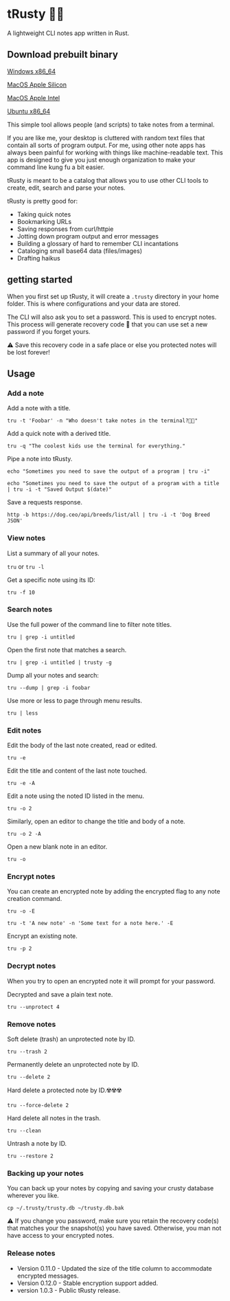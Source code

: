 # tRusty 🦀📝
A lightweight CLI notes app written in Rust.

## Download prebuilt binary
[Windows x86_64](https://rsims2.com/downloads/crusty-0.8.2-win64.zip)

[MacOS Apple Silicon](https://rsims2.com/downloads/crusty-0.8.2-macos.zip)

[MacOS Apple Intel](https://rsims2.com/downloads/crusty-0.8.2-macos-intel.zip)

[Ubuntu x86_64](https://rsims2.com/downloads/crusty-0.8.2-ubuntu.zip)

This simple tool allows people (and scripts) to take notes from a terminal.

If you are like me, your desktop is cluttered with random text files that contain all sorts of program output. 
For me, using other note apps has always been painful for working with things like machine-readable text.
This app is designed to give you just enough organization to make your command line kung fu a bit easier.

tRusty is meant to be a catalog that allows you to use other CLI tools to create, edit, search and parse your notes.

tRusty is pretty good for:

* Taking quick notes
* Bookmarking URLs
* Saving responses from curl/httpie
* Jotting down program output and error messages
* Building a glossary of hard to remember CLI incantations
* Cataloging small base64 data (files/images)
* Drafting haikus

## getting started

When you first set up tRusty, it will create a `.trusty` directory in your home folder.
This is where configurations and your data are stored.

The CLI will also ask you to set a password.  This is used to encrypt notes.
This process will generate recovery code 🛟 that you can use set a new password if you forget yours.

⚠️ Save this recovery code in a safe place or else you protected notes will be lost forever!

## Usage

### Add a note

Add a note with a title.

`tru -t 'Foobar' -n "Who doesn't take notes in the terminal?🤷🏾"`

Add a quick note with a derived title.

`tru -q "The coolest kids use the terminal for everything."`

Pipe a note into tRusty.

`echo "Sometimes you need to save the output of a program | tru -i"`

```
echo "Sometimes you need to save the output of a program with a title | tru -i -t "Saved Output $(date)"
```

Save a requests response.

`http -b https://dog.ceo/api/breeds/list/all | tru -i -t 'Dog Breed JSON'`


### View notes

List a summary of all your notes.

`tru` or `tru -l`

Get a specific note using its ID:

`tru -f 10`

### Search notes

Use the full power of the command line to filter note titles.

`tru | grep -i untitled`

Open the first note that matches a search.

`tru | grep -i untitled | trusty -g`

Dump all your notes and search:

`tru --dump | grep -i foobar`

Use more or less to page through menu results.

`tru | less`

### Edit notes

Edit the body of the last note created, read or edited.

`tru -e`

Edit the title and content of the last note touched.

`tru -e -A`

Edit a note using the noted ID listed in the menu.

`tru -o 2`

Similarly, open an editor to change the title and body of a note.

`tru -o 2 -A`

Open a new blank note in an editor.

`tru -o`

### Encrypt notes

You can create an encrypted note by adding the encrypted flag to any note creation command.

`tru -o -E`

`tru -t 'A new note' -n 'Some text for a note here.' -E`

Encrypt an existing note.

`tru -p 2`

### Decrypt notes

When you try to open an encrypted note it will prompt for your password.

Decrypted and save a plain text note.

`tru --unprotect 4`

### Remove notes

Soft delete (trash) an unprotected note by ID.

`tru --trash 2`

Permanently delete an unprotected note by ID.

`tru --delete 2`

Hard delete a protected note by ID.☢️☢️☢️ 

`tru --force-delete 2`

Hard delete all notes in the trash.

`tru --clean`

Untrash a note by ID.

`tru --restore 2`

### Backing up your notes

You can back up your notes by copying and saving your crusty database wherever you like.

`cp ~/.trusty/trusty.db ~/trusty.db.bak`

⚠️ If you change you password, make sure you retain the recovery code(s) that matches your the snapshot(s) you have saved.
Otherwise, you man not have access to your encrypted notes.

### Release notes

* Version 0.11.0 - Updated the size of the title column to accommodate encrypted messages.
* Version 0.12.0 - Stable encryption support added.
* version 1.0.3 - Public tRusty release.
